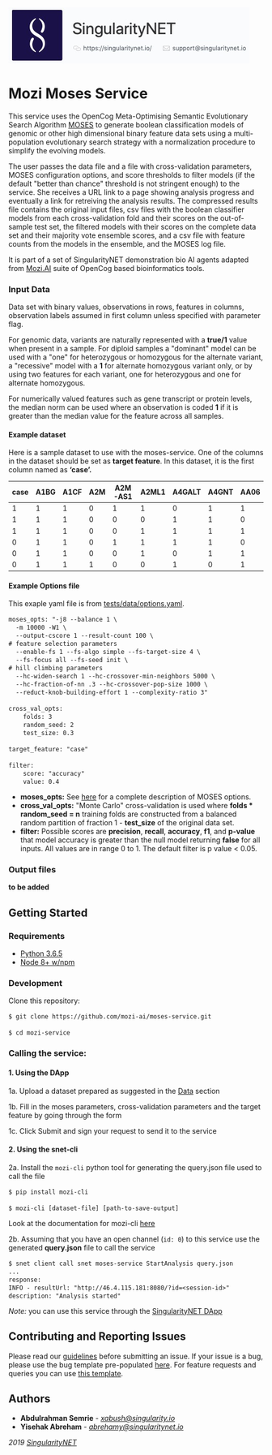 [issue-template]: ../../../../../issues/new?template=BUG_REPORT.md
[feature-template]: ../../../../../issues/new?template=FEATURE_REQUEST.md

![singnetlogo](../assets/singnet-logo.jpg?raw=true 'SingularityNET')

# Mozi Moses Service

This service uses the OpenCog Meta-Optimising Semantic Evolutionary Search Algorithm [MOSES](https://github.com/opencog/moses)
to generate boolean classification models of genomic or other high dimensional binary feature data sets using a multi-population evolutionary search strategy with a normalization procedure to simplify the evolving models.

The user passes the data file and a file with cross-validation parameters, MOSES configuration options, and score thresholds to filter models (if the default "better than chance" threshold is not stringent enough) to the service. She receives a URL link to a page showing analysis progress and eventually a link for retreiving the analysis results.  The compressed results file contains the original input files, csv files with the boolean classifier models from each cross-validation fold and their scores on the out-of-sample test set, the filtered models with their scores on the complete data set and their majority vote ensemble scores, and a csv file with feature counts from the models in the ensemble, and the MOSES log file.

It is part of a set of SingularityNET demonstration bio AI agents adapted from [Mozi.AI](https://mozi.ai) suite of OpenCog based bioinformatics tools.

### Input Data

Data set with binary values, observations in rows, features in columns, observation labels assumed in first column unless specified with parameter flag.

For genomic data, variants are naturally represented with a **true/1** value when present in a sample.  For diploid samples a "dominant" model can be used with a "one" for heterozygous or homozygous for the alternate variant, a "recessive" model with a **1** for alternate homozygous variant only, or by using two features for each variant, one for heterozygous and one for alternate homozygous.

For numerically valued features such as gene transcript or protein levels, the median norm can be used where an observation is coded **1** if it is greater than the median value for the feature across all samples.

#### Example dataset
Here is a sample dataset to use with the moses-service. One of the columns in the dataset should be set as **target feature**. In this dataset,  it is the first column named as **‘case’.**

| case | A1BG | A1CF | A2M | A2M-AS1 | A2ML1 | A4GALT | A4GNT | AA06 | AAAS |
|------|------|------|-----|---------|-------|--------|-------|------|------|
| 1    | 1    | 1    | 0   | 1       | 1     | 0      | 1     | 1    | 0    |
| 1    | 1    | 1    | 0   | 0       | 0     | 1      | 1     | 0    | 0    |
| 1    | 1    | 1    | 0   | 0       | 1     | 1      | 1     | 1    | 0    |
| 0    | 1    | 1    | 0   | 1       | 1     | 1      | 1     | 0    | 1    |
| 0    | 1    | 1    | 0   | 0       | 1     | 0      | 1     | 1    | 0    |
| 0    | 1    | 1    | 1   | 0       | 0     | 1      | 0     | 1    | 0    |

#### Example Options file
This exaple yaml file is from [tests/data/options.yaml](https://github.com/MOZI-AI/moses-service/blob/master/tests/data/options.yaml).
```
moses_opts: "-j8 --balance 1 \
  -m 10000 -W1 \
  --output-cscore 1 --result-count 100 \
# feature selection parameters
  --enable-fs 1 --fs-algo simple --fs-target-size 4 \
  --fs-focus all --fs-seed init \
# hill climbing parameters
  --hc-widen-search 1 --hc-crossover-min-neighbors 5000 \
  --hc-fraction-of-nn .3 --hc-crossover-pop-size 1000 \
  --reduct-knob-building-effort 1 --complexity-ratio 3"

cross_val_opts:
    folds: 3
    random_seed: 2
    test_size: 0.3

target_feature: "case"

filter:
    score: "accuracy"
    value: 0.4
```
- **moses_opts:** See [here](https://wiki.opencog.org/w/MOSES_man_page) for a complete description of MOSES options.
- **cross_val_opts:** "Monte Carlo" cross-validation is used where **folds * random_seed = n** training folds are constructed from a balanced random partition of fraction 1 - **test_size** of the original data set.
- **filter:** Possible scores are **precision**, **recall**, **accuracy**, **f1**, and **p-value** that model accuracy is greater than the null model returning **false** for all inputs.  All values are in range 0 to 1.  The default filter is p value < 0.05.

### Output files
**to be added**

## Getting Started

### Requirements

- [Python 3.6.5](https://www.python.org/downloads/release/python-365/)
- [Node 8+ w/npm](https://nodejs.org/en/download/)



### Development

Clone this repository:

```
$ git clone https://github.com/mozi-ai/moses-service.git

$ cd mozi-service
```

### Calling the service:


#### 1. Using the DApp

1a. Upload a dataset prepared as suggested in the [Data](#data) section

1b. Fill in the moses parameters, cross-validation parameters and the target feature by going through the form

1c. Click Submit and sign your request to send it to the service


#### 2. Using the snet-cli

2a. Install the `mozi-cli` python tool for generating the query.json file used to call the file

```
$ pip install mozi-cli

$ mozi-cli [dataset-file] [path-to-save-output]
```
Look at the documentation for mozi-cli [here](https://github.com/mozi-ai/mozi-service-cli)


2b. Assuming that you have an open channel (`id: 0`) to this service use the generated **query.json** file to call the service

```
$ snet client call snet moses-service StartAnalysis query.json
...
response: 
INFO - resultUrl: "http://46.4.115.181:8080/?id=<session-id>"
description: "Analysis started"
```

*Note:* you can use this service through the [SingularityNET DApp](beta.singularitynet.io)


## Contributing and Reporting Issues

Please read our [guidelines](https://github.com/singnet/wiki/blob/master/guidelines/CONTRIBUTING.md#submitting-an-issue) before submitting an issue.
If your issue is a bug, please use the bug template pre-populated [here][issue-template].
For feature requests and queries you can use [this template][feature-template].

## Authors

* **Abdulrahman Semrie** - *xabush@singularity.io*
* **Yisehak Abreham** - *abrehamy@singularitynet.io* 

<i class="fa fa-copyright"/> 2019 [SingularityNET](https://www.singularitynet.io)
